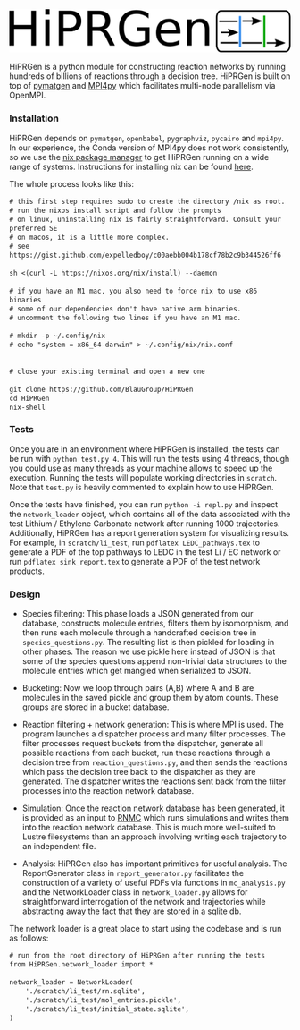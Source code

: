 <img src="./logo.png">

HiPRGen is a python module for constructing reaction networks by running hundreds of billions of reactions through a decision tree. HiPRGen is built on top of [pymatgen](https://pymatgen.org/) and [MPI4py](https://pymatgen.org/) which facilitates multi-node parallelism via OpenMPI.

### Installation

HiPRGen depends on `pymatgen`, `openbabel`, `pygraphviz`, `pycairo` and `mpi4py`. In our experience, the Conda version of MPI4py does not work consistently, so we use the [nix package manager](https://nixos.org/) to get HiPRGen running on a wide range of systems. Instructions for installing nix can be found [here](https://nixos.org/download.html).

The whole process looks like this:
```
# this first step requires sudo to create the directory /nix as root.
# run the nixos install script and follow the prompts
# on linux, uninstalling nix is fairly straightforward. Consult your preferred SE
# on macos, it is a little more complex.
# see https://gist.github.com/expelledboy/c00aebb004b178cf78b2c9b344526ff6

sh <(curl -L https://nixos.org/nix/install) --daemon

# if you have an M1 mac, you also need to force nix to use x86 binaries
# some of our dependencies don't have native arm binaries.
# uncomment the following two lines if you have an M1 mac.

# mkdir -p ~/.config/nix
# echo "system = x86_64-darwin" > ~/.config/nix/nix.conf


# close your existing terminal and open a new one

git clone https://github.com/BlauGroup/HiPRGen
cd HiPRGen
nix-shell
```


### Tests

Once you are in an environment where HiPRGen is installed, the tests can be run with `python test.py 4`. This will run the tests using 4 threads, though you could use as many threads as your machine allows to speed up the execution. Running the tests will populate working directories in `scratch`. Note that `test.py` is heavily commented to explain how to use HiPRGen.

Once the tests have finished, you can run `python -i repl.py` and inspect the `network_loader` object, which contains all of the data associated with the test Lithium / Ethylene Carbonate network after running 1000 trajectories. Additionally, HiPRGen has a report generation system for visualizing results. For example, in `scratch/li_test`, run `pdflatex LEDC_pathways.tex` to generate a PDF of the top pathways to LEDC in the test Li / EC network or run `pdflatex sink_report.tex` to generate a PDF of the test network products.


### Design

- Species filtering: This phase loads a JSON generated from our database, constructs molecule entries, filters them by isomorphism, and then runs each molecule through a handcrafted decision tree in `species_questions.py`. The resulting list is then pickled for loading in other phases. The reason we use pickle here instead of JSON is that some of the species questions append non-trivial data structures to the molecule entries which get mangled when serialized to JSON.

- Bucketing: Now we loop through pairs (A,B) where A and B are molecules in the saved pickle and group them by atom counts. These groups are stored in a bucket database.

- Reaction filtering + network generation: This is where MPI is used. The program launches a dispatcher process and many filter processes. The filter processes request buckets from the dispatcher, generate all possible reactions from each bucket, run those reactions through a decision tree from `reaction_questions.py`, and then sends the reactions which pass the decision tree back to the dispatcher as they are generated. The dispatcher writes the reactions sent back from the filter processes into the reaction network database.

- Simulation: Once the reaction network database has been generated, it is provided as an input to [RNMC](https://github.com/BlauGroup/RNMC) which runs simulations and writes them into the reaction network database. This is much more well-suited to Lustre filesystems than an approach involving writing each trajectory to an independent file.

- Analysis: HiPRGen also has important primitives for useful analysis. The ReportGenerator class in `report_generator.py` facilitates the construction of a variety of useful PDFs via functions in `mc_analysis.py` and the NetworkLoader class in `network_loader.py` allows for straightforward interrogation of the network and trajectories while abstracting away the fact that they are stored in a sqlite db.

The network loader is a great place to start using the codebase and is run as follows:

```
# run from the root directory of HiPRGen after running the tests
from HiPRGen.network_loader import *

network_loader = NetworkLoader(
    './scratch/li_test/rn.sqlite',
    './scratch/li_test/mol_entries.pickle',
    './scratch/li_test/initial_state.sqlite',
)
```
